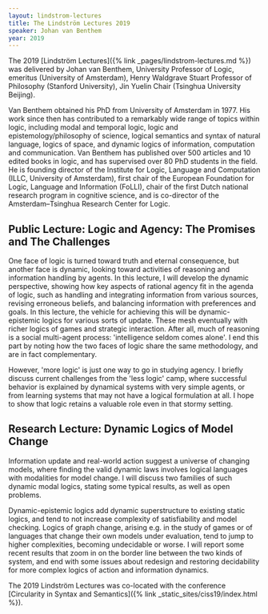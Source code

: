 ```yaml
---
layout: lindstrom-lectures
title: The Lindström Lectures 2019
speaker: Johan van Benthem
year: 2019
---
```

The 2019 [Lindström Lectures]({% link _pages/lindstrom-lectures.md %}) was delivered by Johan van Benthem, University Professor of Logic, emeritus (University of Amsterdam), Henry Waldgrave Stuart Professor of Philosophy (Stanford University), Jin Yuelin Chair (Tsinghua University Beijing).

Van Benthem obtained his PhD from University of Amsterdam in 1977. His work since then has contributed to a remarkably wide range of topics within logic, including modal and temporal logic, logic and epistemology/philosophy of science, logical semantics and syntax of natural language, logics of space, and dynamic logics of information, computation and communication. Van Benthem has published over 500 articles and 10 edited books in logic, and has supervised over 80 PhD students in the field. He is founding director of the Institute for Logic, Language and Computation (ILLC, University of Amsterdam), first chair of the European Foundation for Logic, Language and Information (FoLLI), chair of the first Dutch national research program in cognitive science, and is co-director of the Amsterdam–Tsinghua Research Center for Logic.

## Public Lecture: Logic and Agency: The Promises and The Challenges
One face of logic is turned toward truth and eternal consequence, but another face is dynamic, looking toward activities of reasoning and information handling by agents. In this lecture, I will develop the dynamic perspective, showing how key aspects of rational agency fit in the agenda of logic, such as handling and integrating information from various sources, revising erroneous beliefs, and balancing information with preferences and goals. In this lecture, the vehicle for achieving this will be dynamic-epistemic logics for various sorts of update. These mesh eventually with richer logics of games and strategic interaction. After all, much of reasoning is a social multi-agent process: 'intelligence seldom comes alone'. I end this part by noting how the two faces of logic share the same methodology, and are in fact complementary.

However, 'more logic' is just one way to go in studying agency. I briefly discuss current challenges from the 'less logic' camp, where successful behavior is explained by dynamical systems with very simple agents, or from learning systems that may not have a logical formulation at all. I hope to show that logic retains a valuable role even in that stormy setting.

## Research Lecture: Dynamic Logics of Model Change
Information update and real-world action suggest a universe of changing models, where finding the valid dynamic laws involves logical languages with modalities for model change. I will discuss two families of such dynamic modal logics, stating some typical results, as well as open problems.

Dynamic-epistemic logics add dynamic superstructure to existing static logics, and tend to not increase complexity of satisfiability and model checking. Logics of graph change, arising e.g. in the study of games or of languages that change their own models under evaluation, tend to jump to higher complexities, becoming undecidable or worse. I will report some recent results that zoom in on the border line between the two kinds of system, and end with some issues about redesign and restoring decidability for more complex logics of action and information dynamics.

The 2019 Lindström Lectures was co-located with the conference [Circularity in Syntax and Semantics]({% link _static_sites/ciss19/index.html %}).
